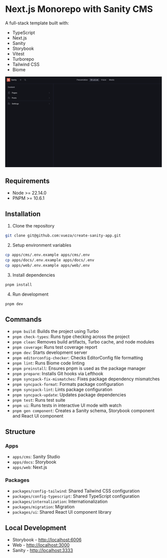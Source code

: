 # Next.js Monorepo with Sanity CMS

A full-stack template built with:

- TypeScript
- Next.js
- Sanity
- Storybook
- Vitest
- Turborepo
- Tailwind CSS
- Biome

![Screenshot](image.png)

## Requirements

- Node >= 22.14.0
- PNPM >= 10.6.1

## Installation

1. Clone the repository

```bash
git clone git@github.com:vueza/create-sanity-app.git
```

2. Setup environment variables

```bash
cp apps/cms/.env.example apps/cms/.env
cp apps/docs/.env.example apps/docs/.env
cp apps/web/.env.example apps/web/.env
```

3. Install dependencies

```bash
pnpm install
```

4. Run development

```bash
pnpm dev
```

## Commands

- `pnpm build`: Builds the project using Turbo
- `pnpm check-types`: Runs type checking across the project
- `pnpm clean`: Removes build artifacts, Turbo cache, and node modules
- `pnpm coverage`: Runs test coverage report
- `pnpm dev`: Starts development server
- `pnpm editorconfig-checker`: Checks EditorConfig file formatting
- `pnpm lint`: Runs Biome code linting
- `pnpm preinstall`: Ensures pnpm is used as the package manager
- `pnpm prepare`: Installs Git hooks via Lefthook
- `pnpm syncpack-fix-mismatches`: Fixes package dependency mismatches
- `pnpm syncpack-format`: Formats package configuration
- `pnpm syncpack-lint`: Lints package configuration
- `pnpm syncpack-update`: Updates package dependencies
- `pnpm test`: Runs test suite
- `pnpm ui`: Runs tests in interactive UI mode with watch
- `pnpm gen component`: Creates a Sanity schema, Storybook component and React
  UI component

## Structure

### Apps

- `apps/cms`: Sanity Studio
- `apps/docs`: Storybook
- `apps/web`: Next.js

### Packages

- `packages/config-tailwind`: Shared Tailwind CSS configuration
- `packages/config-typescript`: Shared TypeScript configuration
- `packages/internalization`: Internationalization
- `packages/migration`: Migration
- `packages/ui`: Shared React UI component library

## Local Development

- Storybook - [http://localhost:6006](http://localhost:6006)
- Web - [http://localhost:3000](http://localhost:3000)
- Sanity - [http://localhost:3333](http://localhost:3333)
